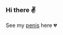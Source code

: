 ### Hi there ✌️

See my [penis](https://github.com/tecillo/A_Goldyrev_QA_Vadim_Courses/tree/main/ADB) here 💔

